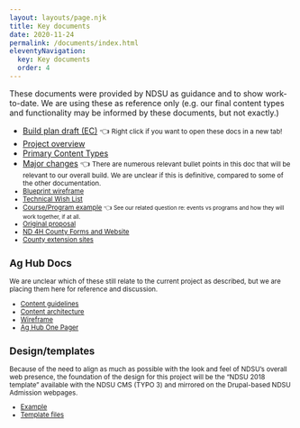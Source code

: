 ```yaml
---
layout: layouts/page.njk
title: Key documents 
date: 2020-11-24
permalink: /documents/index.html
eleventyNavigation:
  key: Key documents
  order: 4
---
```


These documents were provided by NDSU as guidance and to show work-to-date. We are using these as reference only (e.g. our final content types  and functionality may be informed by these documents, but not exactly.)

* [Build plan draft (EC)](https://docs.google.com/document/d/1ubikpzz9qfGd5bDxCGCpTcKc-JsCyMPvYySkUo4nIKQ/edit?usp=sharing) 👈 <small>Right click if you want to open these docs in a new tab!</small>
* [Project overview](https://docs.google.com/document/d/1OY4EGH0PN4ffXDlau6O5Z9lgIlr0VFdnVmAN8YFz0OQ/edit) 
* [Primary Content Types](https://docs.google.com/document/d/1bhdVqPC3fen2k_ouJpIf4jUNXv1A6folAI7fcq8vqWs/edit#heading=h.a8xanigqye1j)
* [Major changes](https://docs.google.com/document/d/1ElRGactL1ndHPmuBzZMqqdDek1a0oNz08s_9mIfJUis/edit) 👈 <small>There are numerous relevant bullet points in this doc that will be relevant to our overall build. We are unclear if this is definitive, compared to some of the other documentation.
* [Blueprint wireframe](https://docs.google.com/drawings/d/15vy_So6HRMz_auPcNAy0GTvcVPz9v0xFTj6huattnyE/edit)
* [Technical Wish List](https://drive.google.com/drive/u/1/folders/1nGR5KvqdQdLxHF6qqFZYNDwznVct9DjE)
* [Course/Program example](https://docs.google.com/document/d/1hibGF9EzPqhJCrmshdzR_hkgxfOv7AMqAowXX1L6AFk/edit) 👈 <small>See our related question re: events vs programs and how they will work together, if at all.</small>
* [Original proposal](https://drive.google.com/drive/u/1/search?q=ndsu%20ag%20proposal)
* [ND 4H County Forms and Website](https://docs.google.com/document/d/1zYRle3-I6k4poV0zLtsyZwvhhHNdZAeZrkOx4RIwKaU/edit)
* [County extension sites](https://docs.google.com/document/d/1SxCxvh0GJdFAH_pPRUx1S968A1_qAoeVO3Xn9EfzJDo/edit)


## Ag Hub Docs

We are unclear which of these still relate to the current project as described, but we are placing them here for reference and discussion.

* [Content guidelines](https://docs.google.com/document/d/1ayEkErj5jpWlu9YQ2S8cG2blTIXUtG3C2MwdqH-MT1A/edit?usp=sharing)
* [Content architecture](https://docs.google.com/spreadsheets/d/13ONJKXYxq10thkYPBgB92lCRoIgG1FVTbxRyoc6xThk/edit?usp=sharing)
* [Wireframe](https://www.figma.com/proto/HmJmEmT8DQyGhk6Do370rn/NDSU-Wireframe?node-id=9%3A51&viewport=176%2C-201%2C1&scaling=min-zoom)
* [Ag Hub One Pager](https://docs.google.com/document/d/1QL2vfD3eO8_S1nZ_SLwuRSF1ODJBsMB_-R3Ctkt2o40/edit)

## Design/templates

Because of the need to align as much as possible with the look and feel of NDSU’s overall web presence, the foundation of the design for this project will be the “NDSU 2018 template” available with the NDSU CMS (TYPO 3) and mirrored on the Drupal-based NDSU Admission webpages.

* [Example](https://www.ndsu.edu/admission)
* [Template files](https://github.com/NDSU-Information-Technology/ndsu-web-template)